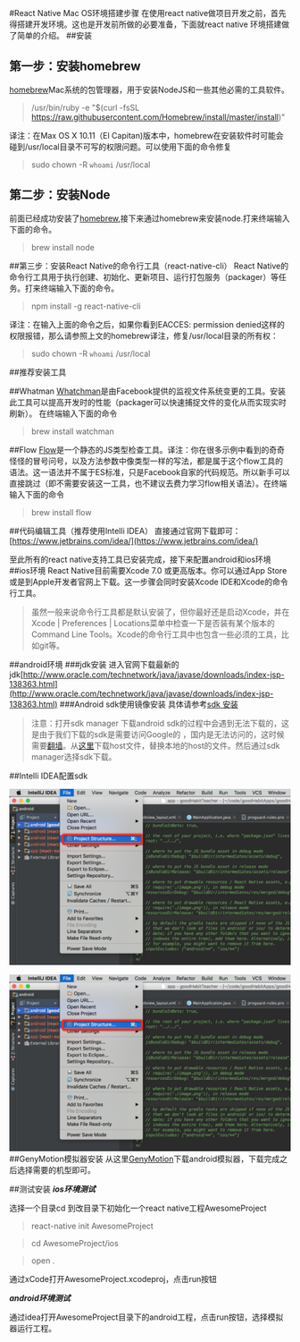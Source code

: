 #React Native Mac OS环境搭建步骤
在使用react native做项目开发之前，首先得搭建开发环境。这也是开发前所做的必要准备，下面就react native 环境搭建做了简单的介绍。
##安装
## 第一步：安装homebrew
[homebrew](http://brew.sh/)Mac系统的包管理器，用于安装NodeJS和一些其他必需的工具软件。
>/usr/bin/ruby -e "$(curl -fsSL https://raw.githubusercontent.com/Homebrew/install/master/install)"

译注：在Max OS X 10.11（El Capitan)版本中，homebrew在安装软件时可能会碰到/usr/local目录不可写的权限问题。可以使用下面的命令修复

>sudo chown -R `whoami` /usr/local

## 第二步：安装Node
前面已经成功安装了[homebrew](http://brew.sh/),接下来通过homebrew来安装node.打来终端输入下面的命令。
>brew install node

##第三步：安装React Native的命令行工具（react-native-cli）
React Native的命令行工具用于执行创建、初始化、更新项目、运行打包服务（packager）等任务。打来终端输入下面的命令。
>npm install -g react-native-cli

译注：在输入上面的命令之后，如果你看到EACCES: permission denied这样的权限报错，那么请参照上文的homebrew译注，修复/usr/local目录的所有权：
>sudo chown -R `whoami` /usr/local

##推荐安装工具

##Whatman
[Whatchman](https://facebook.github.io/watchman/docs/install.html)是由Facebook提供的监视文件系统变更的工具。安装此工具可以提高开发时的性能（packager可以快速捕捉文件的变化从而实现实时刷新）。
在终端输入下面的命令
>brew install watchman

##Flow
[Flow](https://www.flowtype.org/)是一个静态的JS类型检查工具。译注：你在很多示例中看到的奇奇怪怪的冒号问号，以及方法参数中像类型一样的写法，都是属于这个flow工具的语法。这一语法并不属于ES标准，只是Facebook自家的代码规范。所以新手可以直接跳过（即不需要安装这一工具，也不建议去费力学习flow相关语法）。在终端输入下面的命令
>brew install flow

##代码编辑工具（推荐使用Intelli IDEA）
直接通过官网下载即可：[https://www.jetbrains.com/idea/](https://www.jetbrains.com/idea/)

至此所有的react native支持工具已安装完成，接下来配置android和ios环境
##ios环境
React Native目前需要Xcode 7.0 或更高版本。你可以通过App Store或是到Apple开发者官网上下载。这一步骤会同时安装Xcode IDE和Xcode的命令行工具。
>虽然一般来说命令行工具都是默认安装了，但你最好还是启动Xcode，并在Xcode | Preferences | Locations菜单中检查一下是否装有某个版本的Command Line Tools。Xcode的命令行工具中也包含一些必须的工具，比如git等。

##android环境
###jdk安装
进入官网下载最新的jdk[http://www.oracle.com/technetwork/java/javase/downloads/index-jsp-138363.html](http://www.oracle.com/technetwork/java/javase/downloads/index-jsp-138363.html)
###Android sdk使用镜像安装
具体请参考[sdk 安装](http://note.youdao.com/share/?id=0a481b0e70df80ba2b2888cb4280bf96&type=note#/)
>注意：打开sdk manager  下载android sdk的过程中会遇到无法下载的，这是由于我们下载的sdk是需要访问Google的 ，国内是无法访问的，这时候需要[翻墙](https://github.com/Cocoon-break/programmer-skills/blob/master/over-the-wall-tutorial.md)。从[这里](https://github.com/Cocoon-break/programmer-skills/tree/master/react-native%E6%95%99%E7%A8%8B/%E7%BF%BB%E5%A2%99host)下载host文件，替换本地的host的文件。然后通过sdk manager选择sdk下载。

##Intelli IDEA配置sdk

![Macdown ScreenShot](https://github.com/Cocoon-break/programmer-skills/blob/master/react-native-tutorial/screenShot/idea-1.png)

![Macdown ScreenShot](https://github.com/Cocoon-break/programmer-skills/blob/master/react-native-tutorial/screenShot/idea-1.png)
##GenyMotion模拟器安装
从这里[GenyMotion](http://genymotion.en.softonic.com/)下载android模拟器，下载完成之后选择需要的机型即可。

##测试安装
***ios环境测试***

选择一个目录cd 到改目录下初始化一个react native工程AwesomeProject
>react-native init AwesomeProject

>cd AwesomeProject/ios

>open .

通过xCode打开AwesomeProject.xcodeproj，点击run按钮

***android环境测试***

通过idea打开AwesomeProject目录下的android工程，点击run按钮，选择模拟器运行工程。




